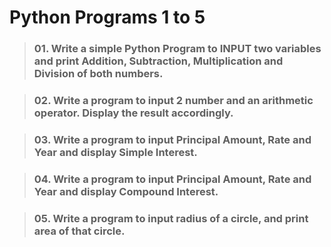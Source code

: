 # Python Programs 1 to 5

> ### 01. Write a simple Python Program to INPUT two variables and print Addition, Subtraction, Multiplication and Division of both numbers. 

> ### 02. Write a program to input 2 number and an arithmetic operator. Display the result accordingly. 

> ### 03. Write a program to input Principal Amount, Rate and Year and display Simple Interest. 

> ### 04. Write a program to input Principal Amount, Rate and Year and display Compound Interest.

> ### 05. Write a program to input radius of a circle, and print area of that circle. 